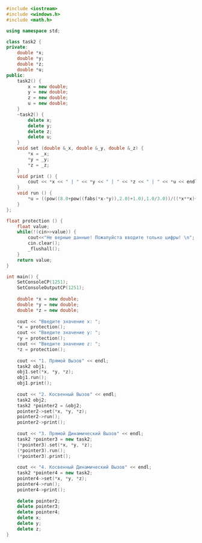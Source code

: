 ﻿```c++
#include <iostream>
#include <windows.h>
#include <math.h>

using namespace std;

class task2 {
private: 
	double *x;
	double *y;
	double *z;
	double *u;
public:
	task2() {
		x = new double;
		y = new double;
		z = new double;
		u = new double;
	}
	~task2() {
		delete x;
		delete y;
		delete z;
		delete u;
	}
	void set (double &_x, double &_y, double &_z) {
		*x = _x;
		*y = _y;
		*z = _z;
	}
	void print () {
		cout << *x << " | " << *y << " | " << *z << " | " << *u << endl;
	}
	void run () {
		*u = ((pow((8.0+pow((fabs(*x-*y)),2.0)+1.0),1.0/3.0))/((*x**x)+(*y**y)+2.0))-((pow(M_E,(fabs(*x-*y)))))*(pow((pow(tan(*z),2.0))+1.0,*x));
	}
};

float protection () {
	float value;
	while(!(cin>>value)) {
		cout<<"Не верные данные! Пожалуйста вводите только цифры! \n";
		cin.clear();
		_flushall();
	}
	return value;
}

int main() {
	SetConsoleCP(1251);
	SetConsoleOutputCP(1251);
	
	double *x = new double;
	double *y = new double;
	double *z = new double; 
	
	cout << "Введите значение x: ";
	*x = protection();
	cout << "Введите значение y: ";
	*y = protection();
	cout << "Введите значение z: ";
	*z = protection();
	
	cout << "1. Прямой Вызов" << endl;
	task2 obj1; 							
	obj1.set(*x, *y, *z); 					
	obj1.run(); 							
	obj1.print(); 							
	
	cout << "2. Косвенный Вызов" << endl;
	task2 obj2;								
	task2 *pointer2 = &obj2;				
	pointer2->set(*x, *y, *z); 				
	pointer2->run();						
	pointer2->print();						
	
	cout << "3. Прямой Динамический Вызов" << endl;
	task2 *pointer3 = new task2;			
	(*pointer3).set(*x, *y, *z); 			
	(*pointer3).run();						
	(*pointer3).print();					
	
	cout << "4. Косвенный Динамический Вызов" << endl;
	task2 *pointer4 = new task2;			
	pointer4->set(*x, *y, *z); 				
	pointer4->run();						
	pointer4->print();						
	
	delete pointer2;
	delete pointer3;
	delete pointer4;
	delete x;
	delete y;
	delete z;
}

```
